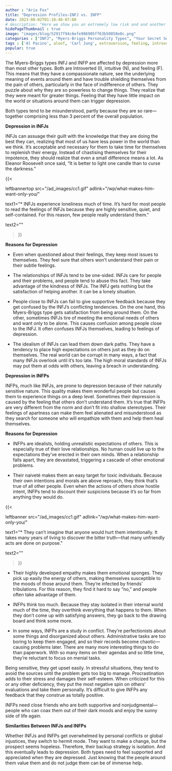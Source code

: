 ```yaml
---
author : "Aria Fox"
title: "Depression Profiles—INFJ vs. INFP"
date: 2023-08-02T01:10:48-07:00
# description: "Here we show you an extremely low risk and and another medium risk approach to earn passive income "
hidePageThumbnail : true 
image: "images/blog/52917f94c6efe986905ff63b50858e0c.png"
categories : ["INFJ", "Myers-Briggs Personality Types", "Your Secret Self"]
tags : ['Al Pacino', aloof, 'Carl Jung', extraversion, feeling, introversion, introvert, judging, MBTI, Myers-Briggs, perceiving, personality, personality type, psychology, relationships, thinking, 'Tiger Woods']
popular: true
---
```


The Myers-Briggs types INFJ and INFP are affected by depression more than most other types. Both are Introverted (I), intuitive (N), and feeling (F). This means that they have a compassionate nature, see the underlying meaning of events around them and have trouble shielding themselves from the pain of others, particularly in the face of indifference of others. They puzzle about why they are so powerless to change things. They realize that they were meant for greater things. Feeling that they have little impact on the world or situations around them can trigger depression.

Both types tend to be misunderstood, partly because they are so rare—together comprising less than 3 percent of the overall population.


**Depression in INFJs**

INFJs can assuage their guilt with the knowledge that they are doing the best they can, realizing that most of us have less power in the world than we think. It’s acceptable and necessary for them to take time for themselves to replenish their energy. Instead of chastising themselves for their impotence, they should realize that even a small difference means a lot. As Eleanor Roosevelt once said, “It is better to light one candle than to curse the darkness.”

{{< 

leftbannertop src="/ad_images/cc1.gif" adlink="/wp/what-makes-him-want-only-you/"  

text1="* INFJs experience loneliness much of time. It’s hard for most people to read the feelings of INFJs because they are highly sensitive, quiet, and self-contained. For this reason, few people really understand them." 

text2=""

>}}

**Reasons for Depression**



* Even when questioned about their feelings, they keep most issues to themselves. They feel sure that others won’t understand their pain or their subtle feelings.

* The relationships of INFJs tend to be one-sided. INFJs care for people and their problems, and people tend to abuse this fact. They take advantage of the kindness of INFJs. The INFJ gets nothing but the satisfaction of helping another. It can be a lonely situation.

* People close to INFJs can fail to give supportive feedback because they get confused by the INFJ’s conflicting tendencies. On the one hand, this Myers-Briggs type gets satisfaction from being around them. On the other, sometimes INFJs tire of meeting the emotional needs of others and want only to be alone. This causes confusion among people close to the INFJ. It often confuses INFJs themselves, leading to feelings of depression.

* The idealism of INFJs can lead them down dark paths. They have a tendency to place high expectations on others just as they do on themselves. The real world can be corrupt in many ways, a fact that many INFJs overlook until it’s too late. The high moral standards of INFJs may put them at odds with others, leaving a breach in understanding.

**Depression in INFPs**

INFPs, much like INFJs, are prone to depression because of their naturally sensitive nature. This quality makes them wonderful people but causes them to experience things on a deep level. Sometimes their depression is caused by the feeling that others don’t understand them. It’s true that INFPs are very different from the norm and don’t fit into shallow stereotypes. Their feelings of apartness can make them feel alienated and misunderstood as they search for someone who will empathize with them and help them heal themselves.

**Reasons for Depression**

* INFPs are idealists, holding unrealistic expectations of others. This is especially true of their love relationships. No human could live up to the expectations they’ve erected in their own minds. When a relationship falls apart, they are devastated, triggering a cascade of other emotional problems.

* Their naiveté makes them an easy target for toxic individuals. Because their own intentions and morals are above reproach, they think that’s true of all other people. Even when the actions of others show hostile intent, INFPs tend to discount their suspicions because it’s so far from anything they would do. 



{{< 

leftbanner src="/ad_images/cc1.gif" adlink="/wp/what-makes-him-want-only-you/"  

text1="* They can’t imagine that anyone would hurt them intentionally. It takes many years of living to discover the bitter truth—that many unfriendly acts are done on purpose." 

text2=""

>}}

* Their highly developed empathy makes them emotional sponges. They pick up easily the energy of others, making themselves susceptible to the moods of those around them. They’re infected by friends’ tribulations. For this reason, they find it hard to say “no,” and people often take advantage of them.

* INFPs think too much. Because they stay isolated in their internal world much of the time, they overthink everything that happens to them. When they don’t come up with satisfying answers, they go back to the drawing board and think some more.

* In some ways, INFPs are a study in conflict. They’re perfectionists about some things and disorganized about others. Administrative tasks are too boring to keep them engaged, and so their records become chaotic—causing problems later. There are many more interesting things to do than paperwork. With so many items on their agendas and so little time, they’re reluctant to focus on menial tasks.

Being sensitive, they get upset easily. In stressful situations, they tend to avoid the sources until the problem gets too big to manage. Procrastination adds to their stress and damages their self-esteem. When criticized for this or any other deficiency, they put the most negative spin on others’ evaluations and take them personally. It’s difficult to give INFPs any feedback that they construe as totally positive.

INFPs need close friends who are both supportive and nonjudgmental—people who can coax them out of their dark moods and enjoy the sunny side of life again.


**Similarities Between INFJs and INFPs**

Whether INFJs and INFPs get overwhelmed by personal conflicts or global injustices, they switch to hermit mode. They want to make a change, but the prospect seems hopeless. Therefore, their backup strategy is isolation. And this eventually leads to depression. Both types need to feel supported and appreciated when they are depressed. Just knowing that the people around them value them and do not judge them can be of immense help.
